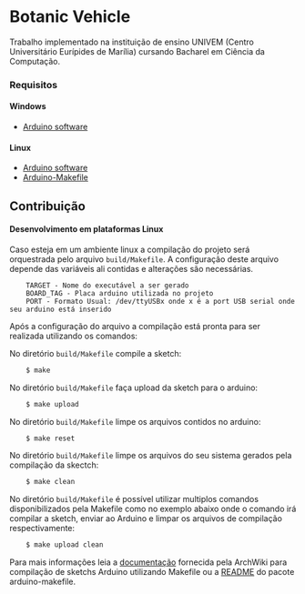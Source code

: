 # Botanic Vehicle

Trabalho implementado na instituição de ensino UNIVEM (Centro Universitário Eurípides de Marília) cursando Bacharel em Ciência da Computação.

### Requisitos

#### Windows 
 - [Arduino software](https://www.arduino.cc/en/Guide/Windows)

#### Linux 
 - [Arduino software](https://www.arduino.cc/en/Guide/Linux)
 - [Arduino-Makefile](https://github.com/sudar/Arduino-Makefile)

## Contribuição

#### Desenvolvimento em plataformas Linux 

Caso esteja em um ambiente linux a compilação do projeto será orquestrada pelo arquivo `build/Makefile`.
A configuração deste arquivo depende das variáveis ali contidas e alterações são necessárias.

```make 
	TARGET - Nome do executável a ser gerado
	BOARD_TAG - Placa arduino utilizada no projeto
	PORT - Formato Usual: /dev/ttyUSBx onde x é a port USB serial onde seu arduino está inserido
```

Após a configuração do arquivo a compilação está pronta para ser realizada utilizando os comandos: 

No diretório `build/Makefile` compile a sketch:

```sh
	$ make
```

No diretório `build/Makefile` faça upload da sketch para o arduino: 

```sh
	$ make upload
```

No diretório `build/Makefile` limpe os arquivos contidos no arduino: 

```sh
	$ make reset
```

No diretório `build/Makefile` limpe os arquivos do seu sistema gerados pela compilação da skectch: 

```sh 
	$ make clean
```

No diretório `build/Makefile` é possível utilizar multiplos comandos disponibilizados pela Makefile como no exemplo abaixo onde
o comando irá compilar a sketch, enviar ao Arduino e limpar os arquivos de compilação respectivamente: 

```sh
	$ make upload clean
```

Para mais informações leia a [documentação](https://wiki.archlinux.org/index.php/Arduino#Makefile) fornecida pela ArchWiki para compilação de sketchs Arduino utilizando Makefile ou a [README](https://github.com/sudar/Arduino-Makefile/blob/master/README.md) do pacote arduino-makefile.
